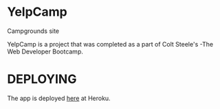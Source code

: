 # YelpCamp
Campgrounds site

YelpCamp is a project that was completed as a part of Colt Steele's -The Web Developer Bootcamp.
# DEPLOYING
The app is deployed [here](https://arcane-ravine-62988.herokuapp.com/) at Heroku.
